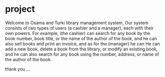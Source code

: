 # project
Welcome to Osama and Turki library management system,
Our system consists of two types of users (a cashier and a manager), each with their own powers. For example, (the cashier) can search for any book by the book number, book title, or the name of the author of the book, and he can also sell books and print an invoice, and as for the (manager) he can He can add a new book, delete a book from the library, or modify an existing book, and he can also search for any book using the number, address, or name of the author of the book.

thank you ...
